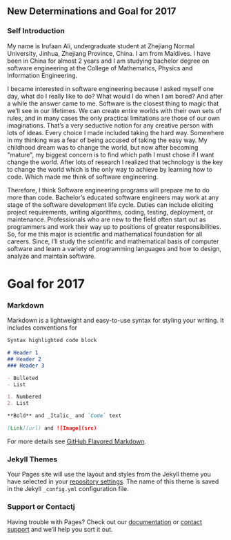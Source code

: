 ## New Determinations and Goal for 2017 

### Self Introduction

My name is Irufaan Ali, undergraduate student at Zhejiang Normal University, Jinhua, Zhejiang Province, China. I am from Maldives. I have been in China for almost 2 years and I am studying bachelor degree on software engineering at the College of Mathematics, Physics and Information Engineering.

 I became interested in software engineering because I asked myself one day, what do I really like to do?  What would I do when I am bored?  And after a while the answer came to me. Software is the closest thing to magic that we’ll see in our lifetimes. We can create entire worlds with their own sets of rules, and in many cases the only practical limitations are those of our own imaginations. That’s a very seductive notion for any creative person with lots of ideas. Every choice I made included taking the hard way. Somewhere in my thinking was a fear of being accused of taking the easy way. My childhood dream was to change the world, but now after becoming "mature", my biggest concern is to find which path I must chose if I want change the world. After lots of research I realized that technology is the key to change the world which is the only way to achieve by learning how to code. Which made me think of software engineering.
 
Therefore, I think Software engineering programs will prepare me to do more than code. Bachelor’s educated software engineers may work at any stage of the software development life cycle. Duties can include eliciting project requirements, writing algorithms, coding, testing, deployment, or maintenance. Professionals who are new to the field often start out as programmers and work their way up to positions of greater responsibilities.  So, for me this major is scientific and mathematical foundation for all careers. Since, I’ll study the scientific and mathematical basis of computer software and learn a variety of programming languages and how to design, analyze and maintain software. 

# Goal for 2017

### Markdown

Markdown is a lightweight and easy-to-use syntax for styling your writing. It includes conventions for

```markdown
Syntax highlighted code block

# Header 1
## Header 2
### Header 3

- Bulleted
- List

1. Numbered
2. List

**Bold** and _Italic_ and `Code` text

[Link](url) and ![Image](src)
```

For more details see [GitHub Flavored Markdown](https://guides.github.com/features/mastering-markdown/).

### Jekyll Themes

Your Pages site will use the layout and styles from the Jekyll theme you have selected in your [repository settings](https://github.com/irufaan/Irufaan.github.io/settings). The name of this theme is saved in the Jekyll `_config.yml` configuration file.

### Support or Contactj

Having trouble with Pages? Check out our [documentation](https://help.github.com/categories/github-pages-basics/) or [contact support](https://github.com/contact) and we’ll help you sort it out.
